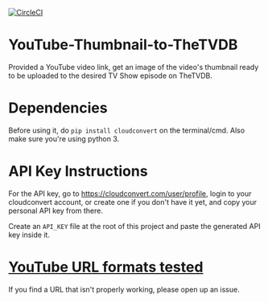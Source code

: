 [![CircleCI](https://circleci.com/gh/rodrigoborgesdeoliveira/YouTube-Thumbnail-to-TheTVDB.svg?style=svg)](https://circleci.com/gh/rodrigoborgesdeoliveira/YouTube-Thumbnail-to-TheTVDB)

# YouTube-Thumbnail-to-TheTVDB
Provided a YouTube video link, get an image of the video's thumbnail ready to be uploaded to the desired TV Show episode on TheTVDB.

# Dependencies
Before using it, do `pip install cloudconvert` on the terminal/cmd. Also make sure you're using python 3.

# API Key Instructions
For the API key, go to https://cloudconvert.com/user/profile, login to your cloudconvert account, or create one if you don't
have it yet, and copy your personal API key from there.

Create an `API_KEY` file at the root of this project and paste the generated API key inside it.

# [YouTube URL formats tested](https://gist.github.com/rodrigoborgesdeoliveira/987683cfbfcc8d800192da1e73adc486)
If you find a URL that isn't properly working, please open up an issue.

